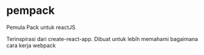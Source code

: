 # pempack
Pemula Pack untuk reactJS

Terinspirasi dari create-react-app. Dibuat untuk lebih memahami bagaimana cara kerja webpack
